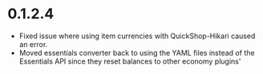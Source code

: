 # 0.1.2.4
- Fixed issue where using item currencies with QuickShop-Hikari caused an error.
- Moved essentials converter back to using the YAML files instead of the Essentials API since they reset balances to other economy plugins'